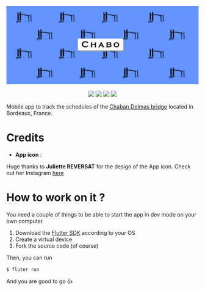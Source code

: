 ![](banner.png)

<p align="center">
  <a href="https://flutter.dev"><img src="https://img.shields.io/badge/flutter-blue?logo=flutter&style=for-the-badge"></a> 
  <a href="https://github.com/vareversat/chabo/actions"><img src="https://img.shields.io/github/workflow/status/vareversat/chabo/Main%20workflow/main?logo=github&style=for-the-badge"></a>
  <a href="https://codecov.io/gh/vareversat/chabo/"><img src="https://img.shields.io/codecov/c/github/vareversat/chabo?logo=codecov&style=for-the-badge&token=VJCS172J1T"></a>
  <a href="https://github.com/vareversat/chabo/releases"><img src="https://img.shields.io/github/v/tag/vareversat/chabo?label=version&logo=git&logoColor=white&style=for-the-badge"></a>
</p>

Mobile app to track the schedules of the [Chaban Delmas bridge](https://fr.wikipedia.org/wiki/Pont_Jacques-Chaban-Delmas) located in Bordeaux, France.

# Credits 

 - **App icon** : 

Huge thanks to **Juliette REVERSAT** for the design of the App icon. Check out her Instagram [here](https://www.instagram.com/_sanzecailles_/)


# How to work on it ?

You need a couple of things to be able to start the app in dev mode on your own computer

1) Download the [Flutter SDK](https://flutter.dev/docs/get-started/install) according to your OS
2) Create a virtual device
3) Fork the source code (of course)

Then, you can run
```shell script
$ fluter run
```
And you are good to go :thumbsup:
